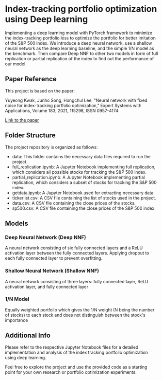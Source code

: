 # Index-tracking portfolio optimization using Deep learning

Implementing a deep learning model with PyTorch framework to minimize the index-tracking portfolio loss to optimize the portfolio for better imitation of the S&P 500 index. We introduce a deep neural network, use a shallow neural network as the deep learning baseline, and the simple 1/N model as the benchmark. Then compare Deep NNF to other two models in form of full replication or partial replication of the index to find out the performance of our model.

## Paper Reference

This project is based on the paper:

Yuyeong Kwak, Junho Song, Hongchul Lee, "Neural network with fixed noise for index-tracking portfolio optimization," Expert Systems with Applications, Volume 183, 2021, 115298, ISSN 0957-4174

[Link to the paper](https://www.sciencedirect.com/science/article/abs/pii/S0957417421007284)

## Folder Structure
The project repository is organized as follows:

- data: This folder contains the necessary data files required to run the project.
- full_replication.ipynb: A Jupyter Notebook implementing full replication, which considers all possible stocks for tracking the S&P 500 index.
- partial_replication.ipynb: A Jupyter Notebook implementing partial replication, which considers a subset of stocks for tracking the S&P 500 index.
- getdata.ipynb: A Jupyter Notebook used for extracting necessary data
- tickerlist.csv: A CSV file containing the list of stocks used in the project.
- data.csv: A CSV file containing the close prices of the stocks.
- sp500.csv: A CSV file containing the close prices of the S&P 500 index.

##  Models

### Deep Neural Network (Deep NNF)
A neural network consisting of six fully connected layers and a ReLU activation layer between the fully connected layers. Applying dropout to each fully connected layer to prevent overfitting.

### Shallow Neural Network (Shallow NNF)
A neural network consisting of three layers: fully connected layer, ReLU activation layer, and fully connected layer

### 1/N Model
Equally weighted portfolio which gives the 1/N weight (N being the number of stocks) to each stock and does not distinguish between the stock's importance

## Additional Info
Please refer to the respective Jupyter Notebook files for a detailed implementation and analysis of the index tracking portfolio optimization using deep learning.

Feel free to explore the project and use the provided code as a starting point for your own research or portfolio optimization experiments.
